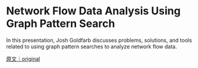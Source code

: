 
# Network Flow Data Analysis Using Graph Pattern Search

In this presentation, Josh Goldfarb discusses problems, solutions, and tools related to using graph pattern searches to analyze network flow data.

[原文｜original](https://insights.sei.cmu.edu/library/network-flow-data-analysis-using-graph-pattern-search/)
        